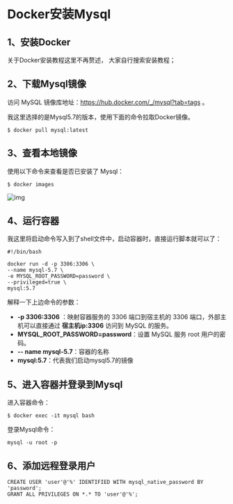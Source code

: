# Docker安装Mysql

## 1、安装Docker

关于Docker安装教程这里不再赘述， 大家自行搜索安装教程；

## 2、下载Mysql镜像

访问 MySQL 镜像库地址：https://hub.docker.com/_/mysql?tab=tags 。

我这里选择的是Mysql5.7的版本，使用下面的命令拉取Docker镜像。

```shell
$ docker pull mysql:latest
```

## 3、查看本地镜像

使用以下命令来查看是否已安装了 Mysql：

```shell
$ docker images
```

![img](https://gitee.com/mask616/images-bed/raw/master/typora-images/image-20210521115349529.png)

## 4、运行容器  

我这里将启动命令写入到了shell文件中，启动容器时，直接运行脚本就可以了：

```shell
#!/bin/bash

docker run -d -p 3306:3306 \
--name mysql-5.7 \
-e MYSQL_ROOT_PASSWORD=password \
--privileged=true \
mysql:5.7
```

解释一下上边命令的参数：

- **-p 3306:3306** ：映射容器服务的 3306 端口到宿主机的 3306 端口，外部主机可以直接通过 **宿主机ip:3306** 访问到 MySQL 的服务。
- **MYSQL_ROOT_PASSWORD=password**：设置 MySQL 服务 root 用户的密码。
- **-- name mysql-5.7**：容器的名称
- **mysql:5.7**：代表我们启动mysql5.7的镜像

## 5、进入容器并登录到Mysql

进入容器命令：

```shell
$ docker exec -it mysql bash
```

登录Mysql命令：

```shell
mysql -u root -p
```

## 6、添加远程登录用户

```shell
CREATE USER 'user'@'%' IDENTIFIED WITH mysql_native_password BY 'password';
GRANT ALL PRIVILEGES ON *.* TO 'user'@'%';
```

